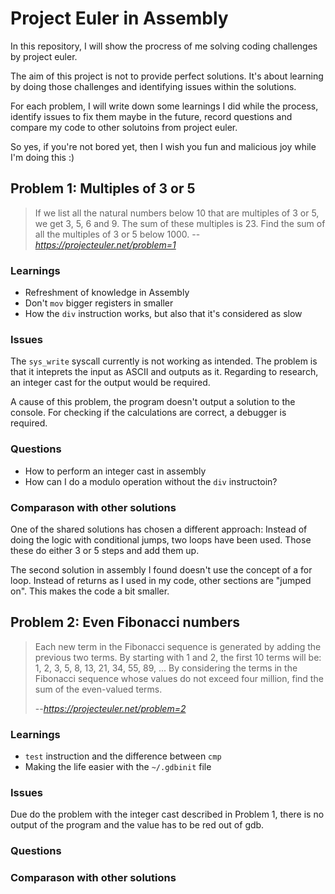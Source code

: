 # Project Euler in Assembly

In this repository, I will show the procress of me solving coding challenges by project euler. 

The aim of this project is not to provide perfect solutions. It's about learning by doing those challenges and identifying issues within the solutions.

For each problem, I will write down some learnings I did while the process, identify issues to fix them maybe in the future, record questions and compare my code to other solutoins from project euler.

So yes, if you're not bored yet, then I wish you fun and malicious joy while I'm doing this :)

## Problem 1: Multiples of 3 or 5
> If we list all the natural numbers below 10 that are multiples of 3 or 5, we get 3, 5, 6 and 9. The sum of these multiples is 23. Find the sum of all the multiples of 3 or 5 below 1000.
> -- <cite>https://projecteuler.net/problem=1</cite>

### Learnings
- Refreshment of knowledge in Assembly
- Don't ``mov`` bigger registers in smaller
- How the ``div`` instruction works, but also that it's considered as slow

### Issues
The ``sys_write`` syscall currently is not working as intended. The problem is that it inteprets the input as ASCII and outputs as it. Regarding to research, an integer cast for the output would be required.

A cause of this problem, the program doesn't output a solution to the console. For checking if the calculations are correct, a debugger is required.

### Questions
- How to perform an integer cast in assembly
- How can I do a modulo operation without the ``div`` instructoin?

### Comparason with other solutions
One of the shared solutions has chosen a different approach: Instead of doing the logic with conditional jumps, two loops have been used. Those these do either 3 or 5 steps and add them up.

The second solution in assembly I found doesn't use the concept of a for loop. Instead of returns as I used in my code, other sections are "jumped on". This makes the code a bit smaller.

## Problem 2: Even Fibonacci numbers    

> Each new term in the Fibonacci sequence is generated by adding the previous two terms. By starting with 1 and 2, the first 10 terms will be: 1, 2, 3, 5, 8, 13, 21, 34, 55, 89, ... By considering the terms in the Fibonacci sequence whose values do not exceed four million, find the sum of the even-valued terms.
>
> --<cite>https://projecteuler.net/problem=2</cite>

### Learnings
- ``test`` instruction and the difference between ``cmp``
- Making the life easier with the ``~/.gdbinit`` file

### Issues
Due do the problem with the integer cast described in Problem 1, there is no output of the program and the value has to be red out of gdb.

### Questions


### Comparason with other solutions
